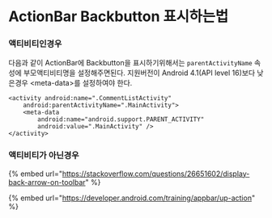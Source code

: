 # ActionBar Backbutton 표시하는법

### 액티비티인경우

다음과 같이 ActionBar에 Backbutton을 표시하기위해서는 `parentActivityName`  속성에 부모액티비티명을 설정해주면된다. 지원버전이 Android 4.1\(API level 16\)보다 낮은경우 &lt;meta-data&gt;를 설정하여야 한다.

```text
<activity android:name=".CommentListActivity"
    android:parentActivityName=".MainActivity">
    <meta-data
        android:name="android.support.PARENT_ACTIVITY"
        android:value=".MainActivity" />
</activity>
```

### 액티비티가 아닌경우 

{% embed url="https://stackoverflow.com/questions/26651602/display-back-arrow-on-toolbar" %}



{% embed url="https://developer.android.com/training/appbar/up-action" %}




